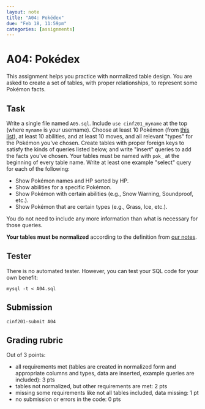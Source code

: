 ```yaml
---
layout: note
title: "A04: Pokédex"
due: "Feb 18, 11:59pm"
categories: [assignments]
---
```


# A04: Pokédex

This assignment helps you practice with normalized table design. You are asked to create a set of tables, with proper relationships, to represent some Pokémon facts.

## Task

Write a single file named `A05.sql`. Include `use cinf201_myname` at the top (where `myname` is your username). Choose at least 10 Pokémon (from [this list](http://www.smogon.com/dex/xy/pokemon/)), at least 10 abilities, and at least 10 moves, and all relevant "types" for the Pokémon you've chosen. Create tables with proper foreign keys to satisfy the kinds of queries listed below, and write "insert" queries to add the facts you've chosen. Your tables must be named with `pok_` at the beginning of every table name. Write at least one example "select" query for each of the following:

- Show Pokémon names and HP sorted by HP.
- Show abilities for a specific Pokémon.
- Show Pokémon with certain abilities (e.g., Snow Warning, Soundproof, etc.).
- Show Pokémon that are certain types (e.g., Grass, Ice, etc.).

You do not need to include any more information than what is necessary for those queries.

**Your tables must be normalized** according to the definition from [our notes](/notes/table-design.html).

## Tester

There is no automated tester. However, you can test your SQL code for your own benefit:

```
mysql -t < A04.sql
```

## Submission


```
cinf201-submit A04
```

## Grading rubric

Out of 3 points:

- all requirements met (tables are created in normalized form and appropriate columns and types, data are inserted, example queries are included): 3 pts
- tables not normalized, but other requirements are met: 2 pts
- missing some requirements like not all tables included, data missing: 1 pt
- no submission or errors in the code: 0 pts


